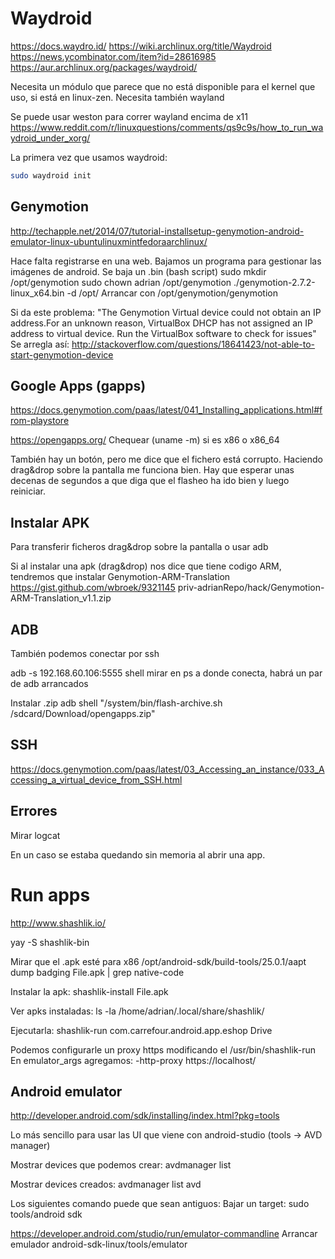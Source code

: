 # Waydroid
https://docs.waydro.id/
https://wiki.archlinux.org/title/Waydroid
https://news.ycombinator.com/item?id=28616985
https://aur.archlinux.org/packages/waydroid/

Necesita un módulo que parece que no está disponible para el kernel que uso, si está en linux-zen.
Necesita también wayland

Se puede usar weston para correr wayland encima de x11
https://www.reddit.com/r/linuxquestions/comments/qs9c9s/how_to_run_waydroid_under_xorg/

La primera vez que usamos waydroid:
```bash
sudo waydroid init
```


## Genymotion ##
http://techapple.net/2014/07/tutorial-installsetup-genymotion-android-emulator-linux-ubuntulinuxmintfedoraarchlinux/

Hace falta registrarse en una web.
Bajamos un programa para gestionar las imágenes de android.
  Se baja un .bin (bash script)
  sudo mkdir /opt/genymotion
  sudo chown adrian /opt/genymotion
  ./genymotion-2.7.2-linux_x64.bin -d /opt/
Arrancar con /opt/genymotion/genymotion

Si da este problema:
"The Genymotion Virtual device could not obtain an IP address.For an unknown reason, VirtualBox DHCP has not assigned an IP address to virtual device. Run the VirtualBox software to check for issues"
Se arregla así:
http://stackoverflow.com/questions/18641423/not-able-to-start-genymotion-device


## Google Apps (gapps)
https://docs.genymotion.com/paas/latest/041_Installing_applications.html#from-playstore

https://opengapps.org/
Chequear (uname -m) si es x86 o x86_64

También hay un botón, pero me dice que el fichero está corrupto.
Haciendo drag&drop sobre la pantalla me funciona bien. Hay que esperar unas decenas de segundos a que diga que el flasheo ha ido bien y luego reiniciar.


## Instalar APK
Para transferir ficheros drag&drop sobre la pantalla o usar adb


Si al instalar una apk (drag&drop) nos dice que tiene codigo ARM, tendremos que instalar Genymotion-ARM-Translation
https://gist.github.com/wbroek/9321145
priv-adrianRepo/hack/Genymotion-ARM-Translation_v1.1.zip


## ADB
También podemos conectar por ssh

adb -s 192.168.60.106:5555 shell
  mirar en ps a donde conecta, habrá un par de adb arrancados

Instalar .zip
adb shell "/system/bin/flash-archive.sh /sdcard/Download/opengapps.zip"


## SSH
https://docs.genymotion.com/paas/latest/03_Accessing_an_instance/033_Accessing_a_virtual_device_from_SSH.html


## Errores
Mirar logcat

En un caso se estaba quedando sin memoria al abrir una app.



# Run apps
http://www.shashlik.io/

yay -S shashlik-bin

Mirar que el .apk esté para x86
/opt/android-sdk/build-tools/25.0.1/aapt dump badging File.apk | grep native-code

Instalar la apk:
shashlik-install File.apk

Ver apks instaladas:
ls -la /home/adrian/.local/share/shashlik/

Ejecutarla:
shashlik-run com.carrefour.android.app.eshop Drive

Podemos configurarle un proxy https modificando el /usr/bin/shashlik-run
En emulator_args agregamos:
-http-proxy https://localhost/





## Android emulator
http://developer.android.com/sdk/installing/index.html?pkg=tools

Lo más sencillo para usar las UI que viene con android-studio (tools -> AVD manager)

Mostrar devices que podemos crear:
avdmanager list

Mostrar devices creados:
avdmanager list avd

Los siguientes comando puede que sean antiguos:
Bajar un target:
sudo tools/android sdk

https://developer.android.com/studio/run/emulator-commandline
Arrancar emulador
android-sdk-linux/tools/emulator
